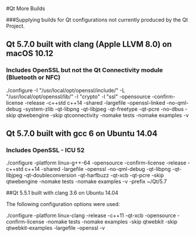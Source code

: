 #Qt More Builds

###Supplying builds for Qt configurations not currently produced by the Qt Project.

## Qt 5.7.0 built with clang (Apple LLVM 8.0) on macOS 10.12
### Includes OpenSSL but not the Qt Connectivity module (Bluetooth or NFC)

./configure -I "/usr/local/opt/openssl/include/" -L "/usr/local/opt/openssl/lib/" -l "crypto" -l "ssl" -opensource -confirm-license -release -c++std c++14 -shared -largefile -openssl-linked -no-qml-debug -system-zlib -qt-libpng -qt-libjpeg -qt-freetype -qt-pcre -no-dbus -skip qtwebengine -skip qtconnectivity -nomake tests -nomake examples -v

## Qt 5.7.0 built with gcc 6 on Ubuntu 14.04
### Includes OpenSSL - ICU 52

./configure -platform linux-g++-64 -opensource -confirm-license -release -c++std c++14 -shared -largefile -openssl -no-qml-debug -qt-libpng -qt-libjpeg -qt-doubleconversion -qt-harfbuzz -qt-xcb -qt-pcre -skip qtwebengine -nomake tests -nomake examples -v -prefix ~/Qt/5.7

##Qt 5.5.1 built with clang 3.6 on Ubuntu 14.04

The following configuration options were used:

./configure -platform linux-clang -release -c++11 -qt-xcb -opensource -confirm-license -nomake tests -nomake examples -skip qtwebkit -skip qtwebkit-examples -largefile -openssl -v
